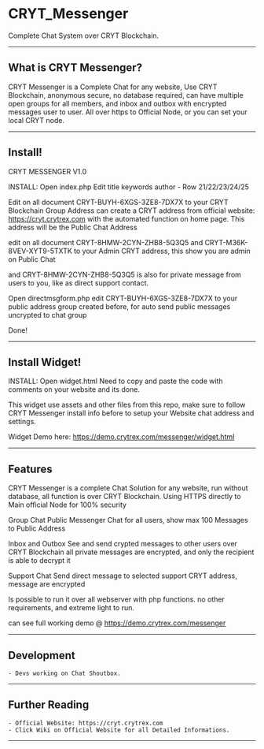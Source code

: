 # CRYT_Messenger
Complete Chat System over CRYT Blockchain.

----
## What is CRYT Messenger? ##
CRYT Messenger is a Complete Chat for any website, Use CRYT Blockchain, anonymous secure, no database required, can have multiple open groups for all members, and inbox and outbox with encrypted messages user to user.
All over https to Official Node, or you can set your local CRYT node.

----
## Install! ##

CRYT MESSENGER V1.0

INSTALL:
Open index.php
Edit title keywords author - Row 21/22/23/24/25

Edit on all document CRYT-BUYH-6XGS-3ZE8-7DX7X
to your CRYT Blockchain Group Address
can create a CRYT address from official website: https://cryt.crytrex.com with the automated function on home page.
This address will be the Public Chat Address


edit on all document CRYT-8HMW-2CYN-ZHB8-5Q3Q5 and CRYT-M36K-8VEV-XYT9-5TXTK
to your Admin CRYT address, this show you are admin on Public Chat

and CRYT-8HMW-2CYN-ZHB8-5Q3Q5 is also for private message from users to you, like as direct support contact.


Open directmsgform.php
edit CRYT-BUYH-6XGS-3ZE8-7DX7X to your public address group created before, for auto send public
messages uncrypted to chat group



Done!

----
## Install Widget! ##

INSTALL:
Open widget.html
Need to copy and paste the code with comments on your website and its done.

This widget use assets and other files from this repo, make sure to follow CRYT Messenger install info before to setup your Website chat address and settings.

Widget Demo here: https://demo.crytrex.com/messenger/widget.html

----
## Features ##

CRYT Messenger is a complete Chat Solution for any website, run without database, all function is over CRYT Blockchain.
Using HTTPS directly to Main official Node for 100% security

Group Chat
Public Messenger Chat for all users, show max 100 Messages to Public Address

Inbox and Outbox
See and send crypted messages to other users over CRYT Blockchain
all private messages are encrypted, and only the recipient is able to decrypt it

Support Chat
Send direct message to selected support CRYT address, message are encrypted

Is possible to run it over all webserver with php functions.
no other requirements, and extreme light to run.

can see full working demo @ https://demo.crytrex.com/messenger

----
## Development ##

    - Devs working on Chat Shoutbox.
----
## Further Reading ##

    - Official Website: https://cryt.crytrex.com
    - Click Wiki on Official Website for all Detailed Informations.

----

